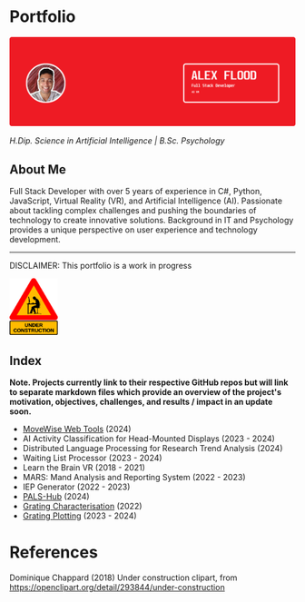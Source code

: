 # Portfolio

![Portfolio Cover Photo](./images/Portfolio%20Cover%20Photo.png)

*H.Dip. Science in Artificial Intelligence | B.Sc. Psychology*

## About Me

Full Stack Developer with over 5 years of experience in C#, Python,
JavaScript, Virtual Reality (VR), and Artificial Intelligence (AI).
Passionate about tackling complex challenges and pushing the
boundaries of technology to create innovative solutions.
Background in IT and Psychology provides a unique perspective on
user experience and technology development. 

---

DISCLAIMER: This portfolio is a work in progress

<img src="./images/Under%20construction.png" alt="Under Construction Clipart" width="85" height="100">


## Index

**Note. Projects currently link to their respective GitHub repos but will link to separate markdown files which provide an overview of the project's motivation, objectives, challenges, and results / impact in an update soon.**

- [MoveWise Web Tools](https://github.com/SaikoTechnology/MoveWise.ie) (2024)
- AI Activity Classification for Head-Mounted Displays (2023 - 2024)
- Distributed Language Processing for Research Trend Analysis (2024)
- Waiting List Processor (2023 - 2024)
- Learn the Brain VR (2018 - 2021)
- MARS: Mand Analysis and Reporting System (2022 - 2023)
- IEP Generator (2022 - 2023)
- [PALS-Hub](https://github.com/SaikoTechnology/PALS-Hub) (2024)
- [Grating Characterisation](https://github.com/SaikoTechnology/Grating-Characterisation) (2022)
- [Grating Plotting](https://github.com/SaikoTechnology/Grating-Plotting) (2023 - 2024)


# References

Dominique Chappard (2018) Under construction clipart, from https://openclipart.org/detail/293844/under-construction